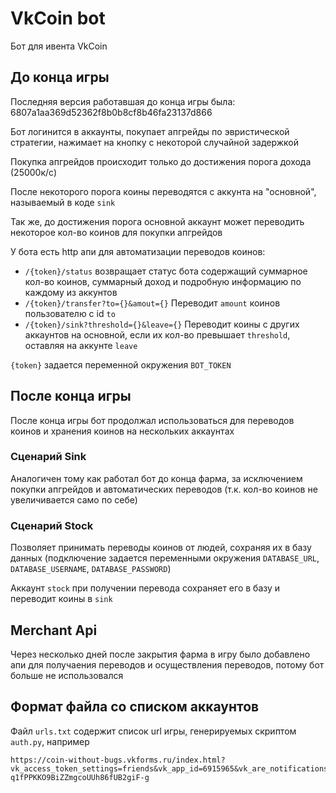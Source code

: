 # VkCoin bot

Бот для ивента VkCoin

## До конца игры

Последняя версия работавшая до конца игры была: 6807a1aa369d52362f8b0b8cf8b46fa23137d866

Бот логинится в аккаунты, покупает апгрейды по эвристической стратегии, нажимает на кнопку с некоторой случайной задержкой

Покупка апгрейдов происходит только до достижения порога дохода (25000к/с)

После некоторого порога коины переводятся с аккунта на "основной", называемый в коде `sink`

Так же, до достижения порога основной аккаунт может переводить некоторое кол-во коинов для покупки апгрейдов

У бота есть http апи для автоматизации переводов коинов:
- `/{token}/status` возвращает статус бота содержащий суммарное кол-во коинов, суммарный доход и подробную информацию по каждому из аккунтов
- `/{token}/transfer?to={}&amout={}` Переводит `amount` коинов пользователю с id `to`
- `/{token}/sink?threshold={}&leave={}` Переводит коины с других аккаунтов на основной, если их кол-во превышает `threshold`, оставляя на аккунте `leave`

`{token}` задается переменной окружения `BOT_TOKEN`

## После конца игры
   
После конца игры бот продолжал использоваться для переводов коинов и хранения коинов на нескольких аккаунтах

### Сценарий Sink

Аналогичен тому как работал бот до конца фарма, за исключением покупки апгрейдов и автоматических переводов (т.к. кол-во коинов не увеличивается само по себе)

### Сценарий Stock

Позволяет принимать переводы коинов от людей, сохраняя их в базу данных (подключение задается переменными окружения `DATABASE_URL`, `DATABASE_USERNAME`, `DATABASE_PASSWORD`)

Аккаунт `stock` при получении перевода сохраняет его в базу и переводит коины в `sink` 

## Merchant Api

Через несколько дней после закрытия фарма в игру было добавлено апи для получаения переводов и осуществления переводов, потому бот больше не использовался  

## Формат файла со списком аккаунтов
   
Файл `urls.txt` содержит список url игры, генерируемых скриптом `auth.py`, например
```
https://coin-without-bugs.vkforms.ru/index.html?vk_access_token_settings=friends&vk_app_id=6915965&vk_are_notifications_enabled=0&vk_group_id=137565779&vk_is_app_user=1&vk_language=ru&vk_platform=mobile_android&vk_user_id=159179937&vk_viewer_group_role=member&sign=XXXXXXXXXXX-q1fPPKKO9BiZZmgcoUUh86fUB2giF-g
```
